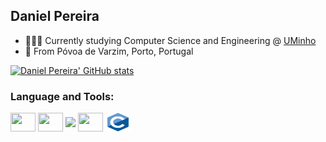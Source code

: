 ## Daniel Pereira

- 👨🏻‍💻 Currently studying Computer Science and Engineering @ [UMinho]
- 📍 From Póvoa de Varzim, Porto, Portugal



[![Daniel Pereira' GitHub stats](https://github-readme-stats.vercel.app/api?username=danielsp45&show_icons=true&theme=panda)](https://github.com/anuraghazra/github-readme-stats)



### Language and Tools:
<div>
  <img align="center" height="30" width="40" src="https://cdn.jsdelivr.net/gh/devicons/devicon/icons/haskell/haskell-original.svg" />
  <img align="center" height="30" width="40" src="https://cdn.jsdelivr.net/gh/devicons/devicon/icons/python/python-original.svg" />
  <img align="center" height="30" src="https://cdn.jsdelivr.net/gh/devicons/devicon/icons/vscode/vscode-original.svg" />
  <img align="center" height="30" width="40" src="https://cdn.jsdelivr.net/gh/devicons/devicon/icons/bash/bash-original.svg" />
  <img align="center" height="30" width="40" src="https://raw.githubusercontent.com/devicons/devicon/2ae2a900d2f041da66e950e4d48052658d850630/icons/c/c-original.svg" />


  
  [twitter]: https://twitter.com/danielsp_45
  [UMinho]: https://www.uminho.pt/PT
  [instagram]: https://www.instagram.com/danielsp_45/
  
